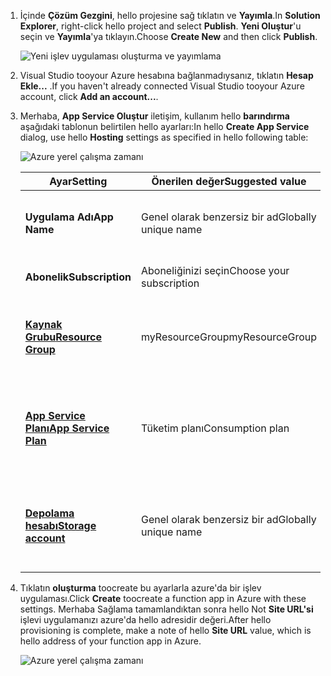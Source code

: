 1. <span data-ttu-id="f18fb-101">İçinde **Çözüm Gezgini**, hello projesine sağ tıklatın ve **Yayımla**.</span><span class="sxs-lookup"><span data-stu-id="f18fb-101">In **Solution Explorer**, right-click hello project and select **Publish**.</span></span> <span data-ttu-id="f18fb-102">**Yeni Oluştur**'u seçin ve **Yayımla**'ya tıklayın.</span><span class="sxs-lookup"><span data-stu-id="f18fb-102">Choose **Create New**  and then click **Publish**.</span></span> 

    ![Yeni işlev uygulaması oluşturma ve yayımlama](./media/functions-vstools-publish/functions-vstools-publish-new-function-app.png)

2. <span data-ttu-id="f18fb-104">Visual Studio tooyour Azure hesabına bağlanmadıysanız, tıklatın **Hesap Ekle...** .</span><span class="sxs-lookup"><span data-stu-id="f18fb-104">If you haven't already connected Visual Studio tooyour Azure account, click **Add an account...**.</span></span>  

3. <span data-ttu-id="f18fb-105">Merhaba, **App Service Oluştur** iletişim, kullanım hello **barındırma** aşağıdaki tablonun belirtilen hello ayarları:</span><span class="sxs-lookup"><span data-stu-id="f18fb-105">In hello **Create App Service** dialog, use hello **Hosting** settings as specified in hello following table:</span></span> 

    ![Azure yerel çalışma zamanı](./media/functions-vstools-publish/functions-vstools-publish.png)

    | <span data-ttu-id="f18fb-107">Ayar</span><span class="sxs-lookup"><span data-stu-id="f18fb-107">Setting</span></span>      | <span data-ttu-id="f18fb-108">Önerilen değer</span><span class="sxs-lookup"><span data-stu-id="f18fb-108">Suggested value</span></span>  | <span data-ttu-id="f18fb-109">Açıklama</span><span class="sxs-lookup"><span data-stu-id="f18fb-109">Description</span></span>                                |
    | ------------ |  ------- | -------------------------------------------------- |
    | <span data-ttu-id="f18fb-110">**Uygulama Adı**</span><span class="sxs-lookup"><span data-stu-id="f18fb-110">**App Name**</span></span> | <span data-ttu-id="f18fb-111">Genel olarak benzersiz bir ad</span><span class="sxs-lookup"><span data-stu-id="f18fb-111">Globally unique name</span></span> | <span data-ttu-id="f18fb-112">Yeni işlev uygulamanızı benzersiz şekilde tanımlayan ad.</span><span class="sxs-lookup"><span data-stu-id="f18fb-112">Name that uniquely identifies your new function app.</span></span> |
    | <span data-ttu-id="f18fb-113">**Abonelik**</span><span class="sxs-lookup"><span data-stu-id="f18fb-113">**Subscription**</span></span> | <span data-ttu-id="f18fb-114">Aboneliğinizi seçin</span><span class="sxs-lookup"><span data-stu-id="f18fb-114">Choose your subscription</span></span> | <span data-ttu-id="f18fb-115">Hello Azure aboneliği toouse.</span><span class="sxs-lookup"><span data-stu-id="f18fb-115">hello Azure subscription toouse.</span></span> |
    | <span data-ttu-id="f18fb-116">**[Kaynak Grubu](../articles/azure-resource-manager/resource-group-overview.md)**</span><span class="sxs-lookup"><span data-stu-id="f18fb-116">**[Resource Group](../articles/azure-resource-manager/resource-group-overview.md)**</span></span> | <span data-ttu-id="f18fb-117">myResourceGroup</span><span class="sxs-lookup"><span data-stu-id="f18fb-117">myResourceGroup</span></span> |  <span data-ttu-id="f18fb-118">İşlev uygulamanız hangi toocreate grubu hello kaynağının adı.</span><span class="sxs-lookup"><span data-stu-id="f18fb-118">Name of hello resource group in which toocreate your function app.</span></span> |
    | <span data-ttu-id="f18fb-119">**[App Service Planı](../articles/azure-functions/functions-scale.md)**</span><span class="sxs-lookup"><span data-stu-id="f18fb-119">**[App Service Plan](../articles/azure-functions/functions-scale.md)**</span></span> | <span data-ttu-id="f18fb-120">Tüketim planı</span><span class="sxs-lookup"><span data-stu-id="f18fb-120">Consumption plan</span></span> | <span data-ttu-id="f18fb-121">Toochoose hello emin olun **tüketim** altında **boyutu** yeni bir plan oluşturduğunuzda.</span><span class="sxs-lookup"><span data-stu-id="f18fb-121">Make sure toochoose hello **Consumption** under **Size** when you create a new plan.</span></span>  |
    | <span data-ttu-id="f18fb-122">**[Depolama hesabı](../articles/storage/common/storage-create-storage-account.md#create-a-storage-account)**</span><span class="sxs-lookup"><span data-stu-id="f18fb-122">**[Storage account](../articles/storage/common/storage-create-storage-account.md#create-a-storage-account)**</span></span> | <span data-ttu-id="f18fb-123">Genel olarak benzersiz bir ad</span><span class="sxs-lookup"><span data-stu-id="f18fb-123">Globally unique name</span></span> | <span data-ttu-id="f18fb-124">Mevcut bir depolama hesabını kullanın veya yeni bir hesap oluşturun.</span><span class="sxs-lookup"><span data-stu-id="f18fb-124">Use an existing storage account or create a new one.</span></span>   |

4. <span data-ttu-id="f18fb-125">Tıklatın **oluşturma** toocreate bu ayarlarla azure'da bir işlev uygulaması.</span><span class="sxs-lookup"><span data-stu-id="f18fb-125">Click **Create** toocreate a function app in Azure with these settings.</span></span> <span data-ttu-id="f18fb-126">Merhaba Sağlama tamamlandıktan sonra hello Not **Site URL'si** işlevi uygulamanızı azure'da hello adresidir değeri.</span><span class="sxs-lookup"><span data-stu-id="f18fb-126">After hello provisioning is complete, make a note of hello **Site URL** value, which is hello address of your function app in Azure.</span></span> 

    ![Azure yerel çalışma zamanı](./media/functions-vstools-publish/functions-vstools-publish-profile.png)
